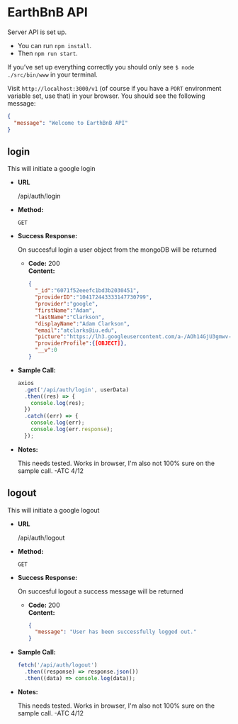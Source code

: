 # EarthBnB API

Server API is set up.

- You can run `npm install`.
- Then `npm run start`.

If you’ve set up everything correctly you should only see `$ node ./src/bin/www` in your terminal.

Visit `http://localhost:3000/v1` (of course if you have a `PORT` environment variable set, use that) in your browser. You should see the following message:

```json
{
  "message": "Welcome to EarthBnB API"
}
```

## **login**

This will initiate a google login

- **URL**

  /api/auth/login

- **Method:**

  `GET`

- **Success Response:**

  On succesful login a user object from the mongoDB will be returned

  - **Code:** 200 <br />
    **Content:**
    ```json
    {
      "_id":"6071f52eeefc1bd3b2030451",
      "providerID":"104172443333147730799",
      "provider":"google",
      "firstName":"Adam",
      "lastName":"Clarkson",
      "displayName":"Adam Clarkson",
      "email":"atclarks@iu.edu",
      "picture":"https://lh3.googleusercontent.com/a-/AOh14GjU3gmwv-PdxvlaWYVg8voLn_MvA653EtQkjUc2=s96-c",
      "providerProfile":{[OBJECT]},
      "__v":0
    }
    ```

- **Sample Call:**

  ```javascript
  axios
    .get('/api/auth/login', userData)
    .then((res) => {
      console.log(res);
    })
    .catch((err) => {
      console.log(err);
      console.log(err.response);
    });
  ```

- **Notes:**

  This needs tested. Works in browser, I'm also not 100% sure on the sample call. -ATC 4/12

## **logout**

This will initiate a google logout

- **URL**

  /api/auth/logout

- **Method:**

  `GET`

- **Success Response:**

  On succesful logout a success message will be returned

  - **Code:** 200 <br />
    **Content:**
    ```json
    {
      "message": "User has been successfully logged out."
    }
    ```

- **Sample Call:**

  ```javascript
  fetch('/api/auth/logout')
    .then((response) => response.json())
    .then((data) => console.log(data));
  ```

- **Notes:**

  This needs tested. Works in browser, I'm also not 100% sure on the sample call. -ATC 4/12
